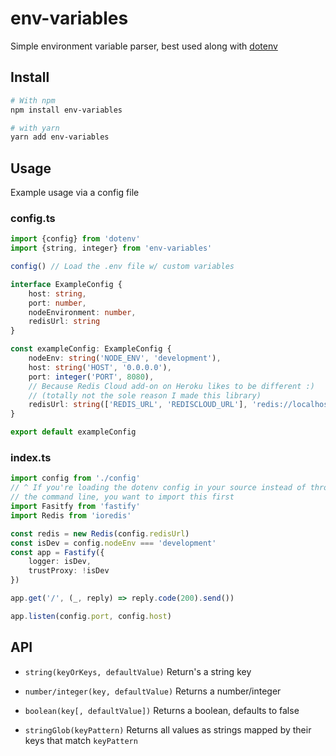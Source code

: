# env-variables

Simple environment variable parser, best used along with [dotenv](https://www.npmjs.com/package/dotenv)


## Install

```bash
# With npm
npm install env-variables

# with yarn
yarn add env-variables
```

## Usage

Example usage via a config file

### config.ts

```ts
import {config} from 'dotenv'
import {string, integer} from 'env-variables'

config() // Load the .env file w/ custom variables

interface ExampleConfig {
    host: string,
    port: number,
    nodeEnvironment: number,
    redisUrl: string
}

const exampleConfig: ExampleConfig {
    nodeEnv: string('NODE_ENV', 'development'),
    host: string('HOST', '0.0.0.0'),
    port: integer('PORT', 8080),
    // Because Redis Cloud add-on on Heroku likes to be different :)
    // (totally not the sole reason I made this library)
    redisUrl: string(['REDIS_URL', 'REDISCLOUD_URL'], 'redis://localhost:6379')
}

export default exampleConfig
```

### index.ts

```ts
import config from './config' 
// ^ If you're loading the dotenv config in your source instead of through
// the command line, you want to import this first
import Fasitfy from 'fastify'
import Redis from 'ioredis'

const redis = new Redis(config.redisUrl)
const isDev = config.nodeEnv === 'development'
const app = Fastify({
    logger: isDev,
    trustProxy: !isDev
})

app.get('/', (_, reply) => reply.code(200).send())

app.listen(config.port, config.host)
```

## API
- `string(keyOrKeys, defaultValue)` Return's a string key

- `number/integer(key, defaultValue)` Returns a number/integer

- `boolean(key[, defaultValue])` Returns a boolean, defaults to false

- `stringGlob(keyPattern)` Returns all values as strings mapped by their keys that match `keyPattern`